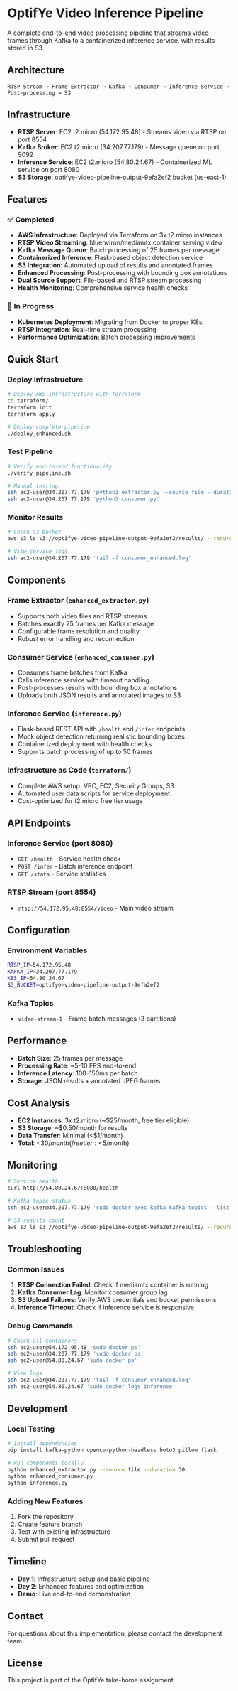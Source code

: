 # OptifYe Video Inference Pipeline

A complete end-to-end video processing pipeline that streams video frames through Kafka to a containerized inference service, with results stored in S3.

## Architecture

```
RTSP Stream → Frame Extractor → Kafka → Consumer → Inference Service → Post-processing → S3
```

## Infrastructure

- **RTSP Server**: EC2 t2.micro (54.172.95.48) - Streams video via RTSP on port 8554
- **Kafka Broker**: EC2 t2.micro (34.207.77.179) - Message queue on port 9092
- **Inference Service**: EC2 t2.micro (54.80.24.67) - Containerized ML service on port 8080
- **S3 Storage**: optifye-video-pipeline-output-9efa2ef2 bucket (us-east-1)

## Features

### ✅ Completed
- **AWS Infrastructure**: Deployed via Terraform on 3x t2.micro instances
- **RTSP Video Streaming**: bluenviron/mediamtx container serving video
- **Kafka Message Queue**: Batch processing of 25 frames per message
- **Containerized Inference**: Flask-based object detection service
- **S3 Integration**: Automated upload of results and annotated frames
- **Enhanced Processing**: Post-processing with bounding box annotations
- **Dual Source Support**: File-based and RTSP stream processing
- **Health Monitoring**: Comprehensive service health checks

### 🔄 In Progress
- **Kubernetes Deployment**: Migrating from Docker to proper K8s
- **RTSP Integration**: Real-time stream processing
- **Performance Optimization**: Batch processing improvements

## Quick Start

### Deploy Infrastructure
```bash
# Deploy AWS infrastructure with Terraform
cd terraform/
terraform init
terraform apply

# Deploy complete pipeline
./deploy_enhanced.sh
```

### Test Pipeline
```bash
# Verify end-to-end functionality
./verify_pipeline.sh

# Manual testing
ssh ec2-user@34.207.77.179 'python3 extractor.py --source file --duration 60'
ssh ec2-user@34.207.77.179 'python3 consumer.py'
```

### Monitor Results
```bash
# Check S3 bucket
aws s3 ls s3://optifye-video-pipeline-output-9efa2ef2/results/ --recursive

# View service logs
ssh ec2-user@34.207.77.179 'tail -f consumer_enhanced.log'
```

## Components

### Frame Extractor (`enhanced_extractor.py`)
- Supports both video files and RTSP streams
- Batches exactly 25 frames per Kafka message
- Configurable frame resolution and quality
- Robust error handling and reconnection

### Consumer Service (`enhanced_consumer.py`)
- Consumes frame batches from Kafka
- Calls inference service with timeout handling
- Post-processes results with bounding box annotations
- Uploads both JSON results and annotated images to S3

### Inference Service (`inference.py`)
- Flask-based REST API with `/health` and `/infer` endpoints
- Mock object detection returning realistic bounding boxes
- Containerized deployment with health checks
- Supports batch processing of up to 50 frames

### Infrastructure as Code (`terraform/`)
- Complete AWS setup: VPC, EC2, Security Groups, S3
- Automated user data scripts for service deployment
- Cost-optimized for t2.micro free tier usage

## API Endpoints

### Inference Service (port 8080)
- `GET /health` - Service health check
- `POST /infer` - Batch inference endpoint
- `GET /stats` - Service statistics

### RTSP Stream (port 8554)
- `rtsp://54.172.95.48:8554/video` - Main video stream

## Configuration

### Environment Variables
```bash
RTSP_IP=54.172.95.48
KAFKA_IP=34.207.77.179
K8S_IP=54.80.24.67
S3_BUCKET=optifye-video-pipeline-output-9efa2ef2
```

### Kafka Topics
- `video-stream-1` - Frame batch messages (3 partitions)

## Performance

- **Batch Size**: 25 frames per message
- **Processing Rate**: ~5-10 FPS end-to-end
- **Inference Latency**: 100-150ms per batch
- **Storage**: JSON results + annotated JPEG frames

## Cost Analysis

- **EC2 Instances**: 3x t2.micro (~$25/month, free tier eligible)
- **S3 Storage**: ~$0.50/month for results
- **Data Transfer**: Minimal (<$1/month)
- **Total**: <$30/month (free tier: <$5/month)

## Monitoring

```bash
# Service health
curl http://54.80.24.67:8080/health

# Kafka topic status
ssh ec2-user@34.207.77.179 'sudo docker exec kafka kafka-topics --list --bootstrap-server localhost:9092'

# S3 results count
aws s3 ls s3://optifye-video-pipeline-output-9efa2ef2/results/ --recursive | wc -l
```

## Troubleshooting

### Common Issues
1. **RTSP Connection Failed**: Check if mediamtx container is running
2. **Kafka Consumer Lag**: Monitor consumer group lag
3. **S3 Upload Failures**: Verify AWS credentials and bucket permissions
4. **Inference Timeout**: Check if inference service is responsive

### Debug Commands
```bash
# Check all containers
ssh ec2-user@54.172.95.48 'sudo docker ps'
ssh ec2-user@34.207.77.179 'sudo docker ps'
ssh ec2-user@54.80.24.67 'sudo docker ps'

# View logs
ssh ec2-user@34.207.77.179 'tail -f consumer_enhanced.log'
ssh ec2-user@54.80.24.67 'sudo docker logs inference'
```

## Development

### Local Testing
```bash
# Install dependencies
pip install kafka-python opencv-python-headless boto3 pillow flask

# Run components locally
python enhanced_extractor.py --source file --duration 30
python enhanced_consumer.py
python inference.py
```

### Adding New Features
1. Fork the repository
2. Create feature branch
3. Test with existing infrastructure
4. Submit pull request

## Timeline

- **Day 1**: Infrastructure setup and basic pipeline
- **Day 2**: Enhanced features and optimization
- **Demo**: Live end-to-end demonstration

## Contact

For questions about this implementation, please contact the development team.

## License

This project is part of the OptifYe take-home assignment.
